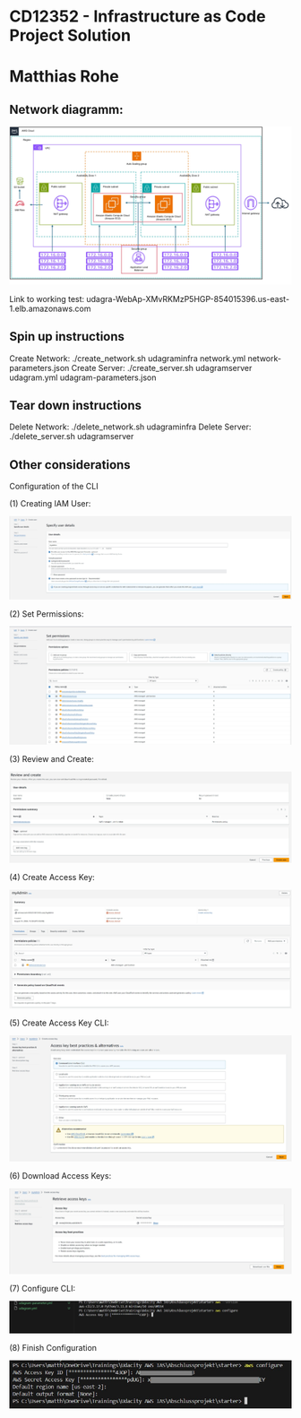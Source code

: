 # CD12352 - Infrastructure as Code Project Solution
# Matthias Rohe

## Network diagramm:

<img src="https://github.com/MattRo74/udacity-iac-project/blob/master/diagram_ppt/Diagram.jpg">

Link to working test: udagra-WebAp-XMvRKMzP5HGP-854015396.us-east-1.elb.amazonaws.com


## Spin up instructions

Create Network: ./create_network.sh udagraminfra network.yml network-parameters.json
Create Server: ./create_server.sh udagramserver udagram.yml udagram-parameters.json


## Tear down instructions

Delete Network: ./delete_network.sh udagraminfra
Delete Server: ./delete_server.sh udagramserver

## Other considerations

Configuration of the CLI

(1) Creating IAM User:

<img src="https://github.com/MattRo74/udacity-iac-project/blob/master/images/01_IAM_USER/01_Create_IAM_User.jpg">

(2) Set Permissions:

<img src="https://github.com/MattRo74/udacity-iac-project/blob/master/images/01_IAM_USER/01_AdminAccess.jpg">

(3) Review and Create:

<img src="https://github.com/MattRo74/udacity-iac-project/blob/master/images/01_IAM_USER/03_Review_Create.jpg">

(4) Create Access Key:

<img src="https://github.com/MattRo74/udacity-iac-project/blob/master/images/01_IAM_USER/04_Create_Access_Key.jpg">

(5) Create Access Key CLI:

<img src="https://github.com/MattRo74/udacity-iac-project/blob/master/images/01_IAM_USER/05_Access_Key_for_CLI.jpg">

(6) Download Access Keys:

<img src="https://github.com/MattRo74/udacity-iac-project/blob/master/images/01_IAM_USER/06_Download_AccessKey.jpg">

(7) Configure CLI:

<img src="https://github.com/MattRo74/udacity-iac-project/blob/master/images/01_IAM_USER/07_Console_AWS_Configure.jpg">

(8) Finish Configuration

<img src="https://github.com/MattRo74/udacity-iac-project/blob/master/images/01_IAM_USER/08_Console_Finish_Configuration.jpg">